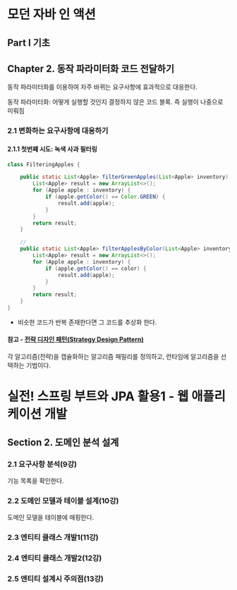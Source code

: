 # 모던 자바 인 액션

## Part I 기초

## Chapter 2. 동작 파라미터화 코드 전달하기

동작 파라미터화를 이용하여 자주 바뀌는 요구사항에 효과적으로 대응한다.

동작 파라미터화: 어떻게 실행할 것인지 결정하지 않은 코드 블록. 즉 실행이 나중으로 미뤄짐

### 2.1 변화하는 요구사항에 대응하기

#### 2.1.1 첫번쨰 시도: 녹색 사과 필터링

```java
class FilteringApples {

    public static List<Apple> filterGreenApples(List<Apple> inventory) {
        List<Apple> result = new ArrayList<>();
        for (Apple apple : inventory) {
            if (apple.getColor() == Color.GREEN) {
                result.add(apple);
            }
        }
        return result;
    }

    // 
    public static List<Apple> filterApplesByColor(List<Apple> inventory, Color color) {
        List<Apple> result = new ArrayList<>();
        for (Apple apple : inventory) {
            if (apple.getColor() == color) {
                result.add(apple);
            }
        }
        return result;
    }
}
```

- 비슷한 코드가 반복 존재한다면 그 코드를 추상화 한다.

#### 참고 - [전략 디자인 패턴(Strategy Design Pattern)](https://en.wikipedia.org/wiki/Strategy_pattern)
각 알고리즘(전략)을 캡슐화하는 알고리즘 패밀리를 정의하고, 런타임에 알고리즘을 선택하는 기법이다.


# 실전! 스프링 부트와 JPA 활용1 - 웹 애플리케이션 개발

## Section 2.  도메인 분석 설계

### 2.1 요구사항 분석(9강)
기능 목록을 확인한다.
### 2.2 도메인 모델과 테이블 설계(10강)
도메인 모델을 테이블에 매핑한다.
### 2.3 엔티티 클래스 개발1(11강)
### 2.4 엔티티 클래스 개발2(12강)
### 2.5 엔티티 설계시 주의점(13강)



